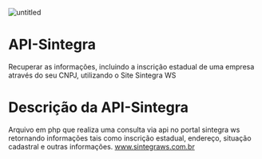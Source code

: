 ![untitled](https://user-images.githubusercontent.com/47832154/74066266-954dff80-49d5-11ea-9fc5-c1a2bbc41afd.png)

# API-Sintegra
Recuperar as informações, incluindo a inscrição estadual de uma empresa através do seu CNPJ, utilizando o Site Sintegra WS

# Descrição  da API-Sintegra
Arquivo em php que realiza uma consulta via api no portal sintegra ws retornando informações tais como inscrição estadual, endereço, situação cadastral e outras informações.
www.sintegraws.com.br  
